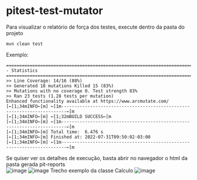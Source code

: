 # pitest-test-mutator




Para visualizar o relatório de força dos testes, execute dentro da pasta do projeto

```mvn clean test```

Exemplo:
```
================================================================================
- Statistics
================================================================================
>> Line Coverage: 14/16 (88%)
>> Generated 18 mutations Killed 15 (83%)
>> Mutations with no coverage 0. Test strength 83%
>> Ran 23 tests (1.28 tests per mutation)
Enhanced functionality available at https://www.arcmutate.com/
[←[1;34mINFO←[m] ←[1m------------------------------------------------------------------------←[m
[←[1;34mINFO←[m] ←[1;32mBUILD SUCCESS←[m
[←[1;34mINFO←[m] ←[1m------------------------------------------------------------------------←[m
[←[1;34mINFO←[m] Total time:  6.476 s
[←[1;34mINFO←[m] Finished at: 2022-07-31T09:50:02-03:00
[←[1;34mINFO←[m] ←[1m------------------------------------------------------------------------←[m

```
Se quiser ver os detalhes de execução, basta abrir no navegador o html da pasta gerada pit-reports <br/>
![image](https://user-images.githubusercontent.com/3687713/182027298-399ec4a4-e3ba-4190-a0c9-b3341cab2f14.png)
![image](https://user-images.githubusercontent.com/3687713/182027376-1190b451-2119-4155-84b8-126cd645c90b.png)
Trecho exemplo da classe Calculo
![image](https://user-images.githubusercontent.com/3687713/182027412-7b6c34df-9730-4439-8082-2fafc728c13a.png)


